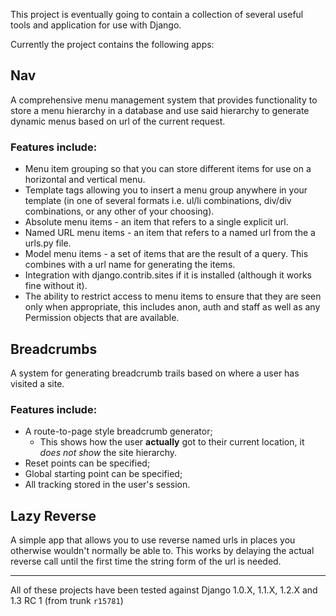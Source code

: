 This project is eventually going to contain a collection of several useful tools and application for use with Django.

Currently the project contains the following apps:
## Nav ##
A comprehensive menu management system that provides functionality to store a menu hierarchy in a database and use
said hierarchy to generate dynamic menus based on url of the current request.
### Features include: ###
  * Menu item grouping so that you can store different items for use on a horizontal and vertical menu.
  * Template tags allowing you to insert a menu group anywhere in your template (in one of several formats i.e. ul/li combinations, div/div combinations, or any other of your choosing).
  * Absolute menu items - an item that refers to a single explicit url.
  * Named URL menu items - an item that refers to a named url from the a urls.py file.
  * Model menu items - a set of items that are the result of a query. This combines with a url name for generating the items.
  * Integration with django.contrib.sites if it is installed (although it works fine without it).
  * The ability to restrict access to menu items to ensure that they are seen only when appropriate, this includes anon, auth and staff as well as any Permission objects that are available.

## Breadcrumbs ##
A system for generating breadcrumb trails based on where a user has visited a site.
### Features include: ###
  * A route-to-page style breadcrumb generator;
    * This shows how the user **actually** got to their current location, it _does not show_ the site hierarchy.
  * Reset points can be specified;
  * Global starting point can be specified;
  * All tracking stored in the user's session.

## Lazy Reverse ##
A simple app that allows you to use reverse named urls in places you otherwise wouldn't normally be able to.  This works by delaying the actual reverse call until the first time the string form of the url is needed.


---

All of these projects have been tested against Django 1.0.X, 1.1.X, 1.2.X and 1.3 RC 1 (from trunk `r15781`)